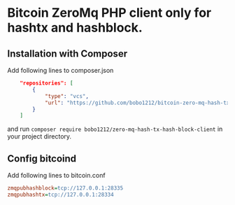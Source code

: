 # Bitcoin ZeroMq PHP client only for hashtx and hashblock.

## Installation with Composer

Add following lines to composer.json
```json
    "repositories": [
        {
            "type": "vcs",
            "url": "https://github.com/bobo1212/bitcoin-zero-mq-hash-tx-hash-block-client.git"
        }
    ]
```

and run ```composer require bobo1212/zero-mq-hash-tx-hash-block-client``` in your project directory.

## Config bitcoind 

Add following lines to bitcoin.conf

```ini
zmqpubhashblock=tcp://127.0.0.1:28335
zmqpubhashtx=tcp://127.0.0.1:28334
```